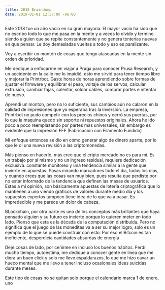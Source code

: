 ```yaml
---
title: 2018 Braindump
date: 2019-01-01 12:37:00 -06:00
---
```


Este 2018 fue un año vacío en su gran mayoria.
El mayor vacío ha sido que no escribo todo lo que me pasa en la mente y a veces lo olvido y termino siendo alguien que se repite constantemente y no genera tonterías nuevas en que pensar. 
Le doy demasiadas vueltas a todo y eso es paralizante.

Voy a escribir un montón de cosas que tengo atascadas en la mente sin orden de prioridad.

Me dedique a enfocarme en viajar a Praga para conocer Prusa Research, y un accidente en la calle me lo impidió, esto me sirvió para tener tiempo libre y mejorar la Printrbot.
Gaste horas de horas aprendiendo sobre formas de ajustar el firmware y equilibrar el peso, voltaje de los servos, calcular extrusión, cambiar fajas, calentar, soldar cables, comprar partes e intentar de nuevo.

Aprendi un monton, pero no lo suficiente, sus cambios aún no calaron en la calidad de impresiones que yo esperaba tras la inversión.
La empresa, Printrbot no pudo competir con los precios chinos y cerró sus puertas, por lo que la maquina quedo sin soporte ni repuestos originales.
Ahora he ido poco a poco reemplazando por partes mas universales, sin embargo es evidente que la impresión FFF (Fabricación con Filamento Fundido)

Mi enfoque entonces se dio en cómo generar algo de dinero aparte, por lo que le di una nueva revisión a las criptomonedas.

Más pienso en hacerlo, más creo que el cripto mercado no es para mi. Es un trabajo por sí mismo y no un ingreso residual, requiere dedicación exclusiva. constante monitoreo y una tendencia similar a la gente que invierte en apuestas. 
Pasas mirando marcadores todo el dia, todos los dias, y cuando crees que las cosas van muy bien, pues resulta que perdiste por no estar informado de la tendencia que definen las masas de usuarios.
Estas a mi opinión, son básicamente apuestas de lotería criptográfica que lo mantienen a uno viendo gráficos de valores durante medio día y los supuestos expertos tampoco tiene idea de lo que va a pasar. Es impredecible y me parece un dolor de cabeza. 

BLockchain, por otra parte es uno de los conceptos más brillantes que haya pensado alguien y su futuro es incierto porque lo quieren meter en todo lado. Pienso que esta es la década de la computación distribuida. 
Pero no significa que el juego de las moneditas va a ser su mejor logro, solo es un ejemplo de lo que se puede construir con esto. Por eso el Bitcoin es tan ineficiente, desperdicia cantidades absurdas de energía 

Deje cosas de lado, por ceñirme en incluso los buenos hábitos. Perdí mucho tiempo, autoestima, me dedique a conocer gente en linea que me diera un buen click y solo me lleve espaldarazos, lo que me hizo cavar un hueco mental que me llevo a tener incluso ocasionales ideas suicidas durante meses. 

Este tipo de cosas no se quitan solo porque el calendario marca 1 de enero, uno
